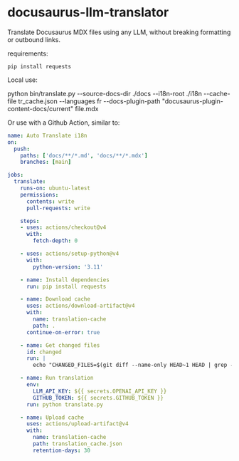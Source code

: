 # docusaurus-llm-translator

Translate Docusaurus MDX files using any LLM, without breaking formatting or outbound links.

requirements:

    pip install requests

Local use:
  
  python bin/translate.py  --source-docs-dir ./docs --i18n-root ./i18n --cache-file tr_cache.json --languages fr --docs-plugin-path "docusaurus-plugin-content-docs/current" file.mdx


Or use with a Github Action, similar to:

```yaml
name: Auto Translate i18n
on:
  push:
    paths: ['docs/**/*.md', 'docs/**/*.mdx']
    branches: [main]

jobs:
  translate:
    runs-on: ubuntu-latest
    permissions:
      contents: write
      pull-requests: write

    steps:
    - uses: actions/checkout@v4
      with:
        fetch-depth: 0

    - uses: actions/setup-python@v4
      with:
        python-version: '3.11'

    - name: Install dependencies
      run: pip install requests

    - name: Download cache
      uses: actions/download-artifact@v4
      with:
        name: translation-cache
        path: .
      continue-on-error: true

    - name: Get changed files
      id: changed
      run: |
        echo "CHANGED_FILES=$(git diff --name-only HEAD~1 HEAD | grep -E '\.(md|mdx)$' | tr '\n' ' ')" >> $GITHUB_ENV

    - name: Run translation
      env:
        LLM_API_KEY: ${{ secrets.OPENAI_API_KEY }}
        GITHUB_TOKEN: ${{ secrets.GITHUB_TOKEN }}
      run: python translate.py

    - name: Upload cache
      uses: actions/upload-artifact@v4
      with:
        name: translation-cache
        path: translation_cache.json
        retention-days: 30
```
